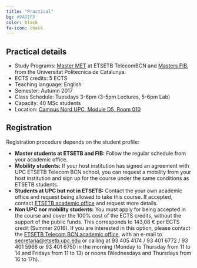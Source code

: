 ```yaml
---
title: "Practical"
bg: #9AD1F5
color: black
fa-icon: check
---
```


## Practical details

* Study Programs: [Master MET](https://etsetb.upc.edu/ca/estudis/masters/master-en-enginyeria-de-telecomunicacio-met) at ETSETB TelecomBCN and [Masters FIB](https://www.fib.upc.edu/en/studies/masters),  from the Universitat Politecnica de Catalunya.
* ECTS credits: 5 ECTS
* Teaching language: English
* Semester: Autumn 2017
* Class Schedule: Tuesdays 3-6pm (3-5pm Lectures, 5-6pm Lab)
* Capacity: 40 MSc students
* Location: [Campus Nord UPC, Module D5, Room 010](https://imatge.upc.edu/web/contact)

## Registration

Registration procedure depends on the student profile:

* **Master students at ETSETB and FIB:** Follow the regular schedule from your academic office. 
* **Mobility students:** If your host institution has signed an agreement with UPC ETSETB Telecom BCN school, you can request a mobility from your host institution and sign up for the course under the same conditions as ETSETB students.
* **Students at UPC but not in ETSETB:** Contact the your own academic office and request being allowed to take this course. If accepted, contact [ETSETB academic office](http://www.etsetb.upc.edu/ca/els-serveis/secretaria-oberta) and request more details.
* **Non UPC nor mobility students:** You must apply for being accepted in the course and cover the 100% cost of the ECTS credits, without the support of the public funds. This corresponds to 143,08 € per ECTS credit (Summer 2016). If you are interested in this option, please contact the [ETSETB Telecom BCN academic office](http://www.etsetb.upc.edu/ca/els-serveis/secretaria-oberta), with an e-mail to secretaria@etsetb.upc.edu or calling at 93 405 4174 / 93 401 6772 / 93 401 5966 or 93 401 6750 in the morning (Monday to Thursday from 11 to 14 and Fridays from 11 to 13) or noons (Wednesdays and Thursdays from 16 to 17h).
